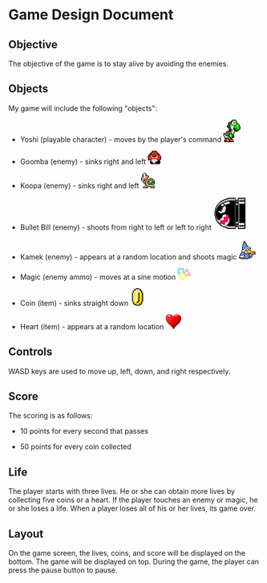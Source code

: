 Game Design Document
====================

Objective
--------------------
The objective of the game is to stay alive by avoiding the enemies.

Objects
--------------------
My game will include the following "objects":
- Yoshi (playable character) - moves by the player's command
![Yoshi](/img/yoshiw2.png)
	
- Goomba (enemy) - sinks right and left
![Goomba](/img/goombaw1.png)
	
- Koopa (enemy) - sinks right and left
![Koopa](/img/koopaw1.png)
	
- Bullet Bill (enemy) - shoots from right to left or left to right
![Bullet Bill](/img/rbill.png)
	
- Kamek (enemy) - appears at a random location and shoots magic
![Kamek](/img/kamek1.png)
	
- Magic (enemy ammo) - moves at a sine motion
![magic](/img/magic.png)
	
- Coin (item) - sinks straight down
![coin](/img/coin.png)

- Heart (item) - appears at a random location
![heart](/img/heart.png)

Controls
--------------------
WASD keys are used to move up, left, down, and right respectively.

Score
--------------------
The scoring is as follows:

- 10 points for every second that passes
	
- 50 points for every coin collected
	
Life
--------------------
The player starts with three lives. He or she 
can obtain more lives by collecting five coins or a heart.
If the player touches an enemy or magic, he or she
loses a life. When a player loses all of his or her
lives, its game over.

Layout
--------------------
On the game screen, the lives, coins, and score will be
displayed on the bottom. The game will be displayed on top.
During the game, the player can press the pause button to pause.
